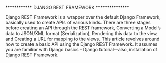************ DJANGO REST FRAMEWORK ***************


Django REST Framework is a wrapper over the default Django Framework, basically used to create APIs of various kinds. 
There are three stages before creating an API through the REST framework, Converting a Model’s data to JSON/XML format (Serialization),
Rendering this data to the view, and Creating a URL for mapping to the views.
This article revolves around how to create a basic API using the Django REST Framework.
It assumes you are familiar with Django basics – Django tutorial—also, installation of Django REST Framework.
